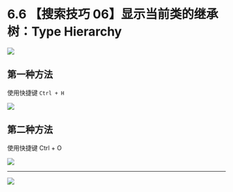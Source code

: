 # 6.6 【搜索技巧 06】显示当前类的继承树：Type Hierarchy

![](http://image.iswbm.com/20200804124133.png)

## 第一种方法

使用快捷键 `Ctrl + H` 

![](http://image.iswbm.com/20200829123319.png)

## 第二种方法

使用快捷键 Ctrl + O

![](http://image.iswbm.com/image-20200829152814586.png)



---

![](http://image.iswbm.com/20200607174235.png)
